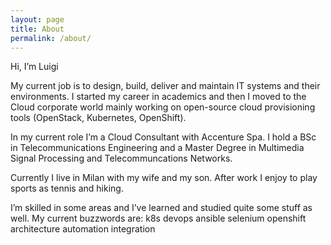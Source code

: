 ```yaml
---
layout: page
title: About
permalink: /about/
---
```


Hi, I’m Luigi

My current job is to design, build, deliver and maintain IT systems and their environments.
I started my career in academics and then I moved to the Cloud corporate world mainly working on open-source cloud provisioning tools (OpenStack, Kubernetes, OpenShift).

In my current role I’m a Cloud Consultant with Accenture Spa.
I hold a BSc in Telecommunications Engineering and a Master Degree in Multimedia Signal Processing and Telecommuncations Networks.

Currently I live in Milan with my wife and my son.
After work I enjoy to play sports as tennis and hiking.

I’m skilled in some areas and I’ve learned and studied quite some stuff as well.
My current buzzwords are: k8s devops ansible selenium openshift architecture automation integration 